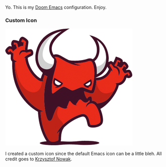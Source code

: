Yo. This is my [Doom Emacs]() configuration. Enjoy.

### Custom Icon

![](./icons/doom.png)

I created a custom icon since the default Emacs icon can be a little bleh. All credit goes to [Krzysztof Nowak](https://dribbble.com/shots/2853986-Red). 
